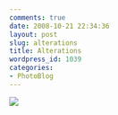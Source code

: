 ```yaml
---
comments: true
date: 2008-10-21 22:34:36
layout: post
slug: alterations
title: Alterations
wordpress_id: 1039
categories:
- PhotoBlog
---
```


![](http://ryanfitzer.com/main/wp-content/uploads/2008/10/alterations.jpg)
